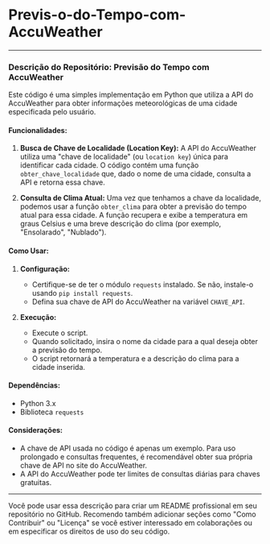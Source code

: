 # Previs-o-do-Tempo-com-AccuWeather

---

### Descrição do Repositório: Previsão do Tempo com AccuWeather

Este código é uma simples implementação em Python que utiliza a API do AccuWeather para obter informações meteorológicas de uma cidade especificada pelo usuário.

#### Funcionalidades:

1. **Busca de Chave de Localidade (Location Key):**
   A API do AccuWeather utiliza uma "chave de localidade" (ou `location key`) única para identificar cada cidade. O código contém uma função `obter_chave_localidade` que, dado o nome de uma cidade, consulta a API e retorna essa chave.

2. **Consulta de Clima Atual:**
   Uma vez que tenhamos a chave da localidade, podemos usar a função `obter_clima` para obter a previsão do tempo atual para essa cidade. A função recupera e exibe a temperatura em graus Celsius e uma breve descrição do clima (por exemplo, "Ensolarado", "Nublado").

#### Como Usar:

1. **Configuração:**
   - Certifique-se de ter o módulo `requests` instalado. Se não, instale-o usando `pip install requests`.
   - Defina sua chave de API do AccuWeather na variável `CHAVE_API`.

2. **Execução:**
   - Execute o script.
   - Quando solicitado, insira o nome da cidade para a qual deseja obter a previsão do tempo.
   - O script retornará a temperatura e a descrição do clima para a cidade inserida.

#### Dependências:

- Python 3.x
- Biblioteca `requests`

#### Considerações:

- A chave de API usada no código é apenas um exemplo. Para uso prolongado e consultas frequentes, é recomendável obter sua própria chave de API no site do AccuWeather.
- A API do AccuWeather pode ter limites de consultas diárias para chaves gratuitas.

---

Você pode usar essa descrição para criar um README profissional em seu repositório no GitHub. Recomendo também adicionar seções como "Como Contribuir" ou "Licença" se você estiver interessado em colaborações ou em especificar os direitos de uso do seu código.
